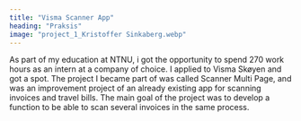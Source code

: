 ```yaml
---
title: "Visma Scanner App"
heading: "Praksis"
image: "project_1_Kristoffer Sinkaberg.webp"
---
```


As part of my education at NTNU, i got the opportunity to spend 270 work hours as an intern at a company of choice. I applied to Visma Skøyen and got a spot. The project I became part of was called Scanner Multi Page, and was an improvement project of an already existing app for scanning invoices and travel bills. The main goal of the project was to develop a function to be able to scan several invoices in the same process.
